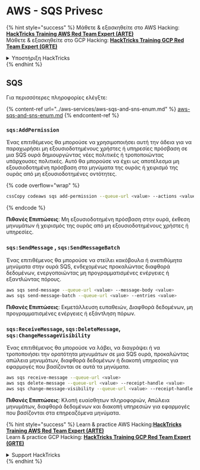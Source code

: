 # AWS - SQS Privesc

{% hint style="success" %}
Μάθετε & εξασκηθείτε στο AWS Hacking:<img src="../../../.gitbook/assets/image (1).png" alt="" data-size="line">[**HackTricks Training AWS Red Team Expert (ARTE)**](https://training.hacktricks.xyz/courses/arte)<img src="../../../.gitbook/assets/image (1).png" alt="" data-size="line">\
Μάθετε & εξασκηθείτε στο GCP Hacking: <img src="../../../.gitbook/assets/image (2).png" alt="" data-size="line">[**HackTricks Training GCP Red Team Expert (GRTE)**<img src="../../../.gitbook/assets/image (2).png" alt="" data-size="line">](https://training.hacktricks.xyz/courses/grte)

<details>

<summary>Υποστήριξη HackTricks</summary>

* Ελέγξτε τα [**σχέδια συνδρομής**](https://github.com/sponsors/carlospolop)!
* **Εγγραφείτε στο** 💬 [**Discord group**](https://discord.gg/hRep4RUj7f) ή στο [**telegram group**](https://t.me/peass) ή **ακολουθήστε** μας στο **Twitter** 🐦 [**@hacktricks\_live**](https://twitter.com/hacktricks\_live)**.**
* **Μοιραστείτε κόλπα hacking υποβάλλοντας PRs στα** [**HackTricks**](https://github.com/carlospolop/hacktricks) και [**HackTricks Cloud**](https://github.com/carlospolop/hacktricks-cloud) github repos.

</details>
{% endhint %}

## SQS

Για περισσότερες πληροφορίες ελέγξτε:

{% content-ref url="../aws-services/aws-sqs-and-sns-enum.md" %}
[aws-sqs-and-sns-enum.md](../aws-services/aws-sqs-and-sns-enum.md)
{% endcontent-ref %}

### `sqs:AddPermission`

Ένας επιτιθέμενος θα μπορούσε να χρησιμοποιήσει αυτή την άδεια για να παραχωρήσει μη εξουσιοδοτημένους χρήστες ή υπηρεσίες πρόσβαση σε μια SQS ουρά δημιουργώντας νέες πολιτικές ή τροποποιώντας υπάρχουσες πολιτικές. Αυτό θα μπορούσε να έχει ως αποτέλεσμα μη εξουσιοδοτημένη πρόσβαση στα μηνύματα της ουράς ή χειρισμό της ουράς από μη εξουσιοδοτημένες οντότητες.

{% code overflow="wrap" %}
```bash
cssCopy codeaws sqs add-permission --queue-url <value> --actions <value> --aws-account-ids <value> --label <value>
```
{% endcode %}

**Πιθανές Επιπτώσεις**: Μη εξουσιοδοτημένη πρόσβαση στην ουρά, έκθεση μηνυμάτων ή χειρισμός της ουράς από μη εξουσιοδοτημένους χρήστες ή υπηρεσίες.

### `sqs:SendMessage` , `sqs:SendMessageBatch`

Ένας επιτιθέμενος θα μπορούσε να στείλει κακόβουλα ή ανεπιθύμητα μηνύματα στην ουρά SQS, ενδεχομένως προκαλώντας διαφθορά δεδομένων, ενεργοποιώντας μη προγραμματισμένες ενέργειες ή εξαντλώντας πόρους.
```bash
aws sqs send-message --queue-url <value> --message-body <value>
aws sqs send-message-batch --queue-url <value> --entries <value>
```
**Πιθανές Επιπτώσεις**: Εκμετάλλευση ευπαθειών, Διαφθορά δεδομένων, μη προγραμματισμένες ενέργειες ή εξάντληση πόρων.

### `sqs:ReceiveMessage`, `sqs:DeleteMessage`, `sqs:ChangeMessageVisibility`

Ένας επιτιθέμενος θα μπορούσε να λάβει, να διαγράψει ή να τροποποιήσει την ορατότητα μηνυμάτων σε μια SQS ουρά, προκαλώντας απώλεια μηνυμάτων, διαφθορά δεδομένων ή διακοπή υπηρεσίας για εφαρμογές που βασίζονται σε αυτά τα μηνύματα.
```bash
aws sqs receive-message --queue-url <value>
aws sqs delete-message --queue-url <value> --receipt-handle <value>
aws sqs change-message-visibility --queue-url <value> --receipt-handle <value> --visibility-timeout <value>
```
**Πιθανές Επιπτώσεις**: Κλοπή ευαίσθητων πληροφοριών, Απώλεια μηνυμάτων, διαφθορά δεδομένων και διακοπή υπηρεσιών για εφαρμογές που βασίζονται στα επηρεαζόμενα μηνύματα.

{% hint style="success" %}
Learn & practice AWS Hacking:<img src="../../../.gitbook/assets/image (1).png" alt="" data-size="line">[**HackTricks Training AWS Red Team Expert (ARTE)**](https://training.hacktricks.xyz/courses/arte)<img src="../../../.gitbook/assets/image (1).png" alt="" data-size="line">\
Learn & practice GCP Hacking: <img src="../../../.gitbook/assets/image (2).png" alt="" data-size="line">[**HackTricks Training GCP Red Team Expert (GRTE)**<img src="../../../.gitbook/assets/image (2).png" alt="" data-size="line">](https://training.hacktricks.xyz/courses/grte)

<details>

<summary>Support HackTricks</summary>

* Check the [**subscription plans**](https://github.com/sponsors/carlospolop)!
* **Join the** 💬 [**Discord group**](https://discord.gg/hRep4RUj7f) or the [**telegram group**](https://t.me/peass) or **follow** us on **Twitter** 🐦 [**@hacktricks\_live**](https://twitter.com/hacktricks\_live)**.**
* **Share hacking tricks by submitting PRs to the** [**HackTricks**](https://github.com/carlospolop/hacktricks) and [**HackTricks Cloud**](https://github.com/carlospolop/hacktricks-cloud) github repos.

</details>
{% endhint %}
